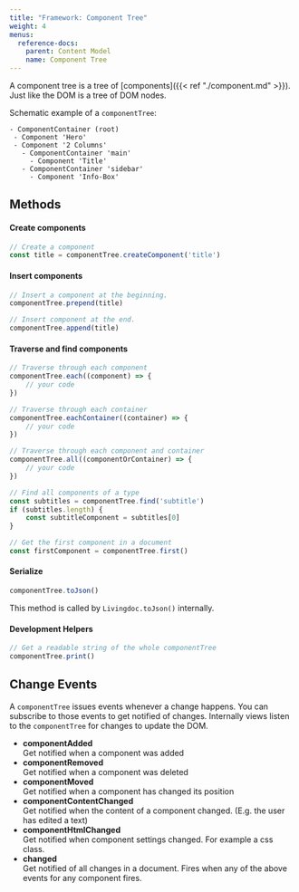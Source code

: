 ```yaml
---
title: "Framework: Component Tree"
weight: 4
menus:
  reference-docs:
    parent: Content Model
    name: Component Tree
---
```



A component tree is a tree of [components]({{< ref "./component.md" >}}). Just like the DOM is a tree of DOM nodes.

Schematic example of a `componentTree`:

```
- ComponentContainer (root)
 - Component 'Hero'
 - Component '2 Columns'
   - ComponentContainer 'main'
     - Component 'Title'
   - ComponentContainer 'sidebar'
     - Component 'Info-Box'
```

## Methods

#### Create components

```js
// Create a component
const title = componentTree.createComponent('title')
```

#### Insert components

```js
// Insert a component at the beginning.
componentTree.prepend(title)

// Insert component at the end.
componentTree.append(title)
```

#### Traverse and find components

```js
// Traverse through each component
componentTree.each((component) => {
    // your code
})

// Traverse through each container
componentTree.eachContainer((container) => {
    // your code
})

// Traverse through each component and container
componentTree.all((componentOrContainer) => {
    // your code
})

// Find all components of a type
const subtitles = componentTree.find('subtitle')
if (subtitles.length) {
    const subtitleComponent = subtitles[0]
}

// Get the first component in a document
const firstComponent = componentTree.first()
```


#### Serialize

```js
componentTree.toJson()
```

This method is called by `Livingdoc.toJson()` internally.


#### Development Helpers

```js
// Get a readable string of the whole componentTree
componentTree.print()
```


## Change Events

A `componentTree` issues events whenever a change happens. You can subscribe to those events to get notified of changes. Internally views listen to the `componentTree` for changes to update the DOM.


- **componentAdded**  
  Get notified when a component was added
- **componentRemoved**  
  Get notified when a component was deleted
- **componentMoved**  
  Get notified when a component has changed its position
- **componentContentChanged**  
  Get notified when the content of a component changed. (E.g. the user has edited a text)
- **componentHtmlChanged**  
  Get notified when component settings changed. For example a css class.
- **changed**  
  Get notified of all changes in a document. Fires when any of the above events for any component fires.
